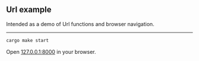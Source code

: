 ## Url example

Intended as a demo of Url functions and browser navigation.

---

```bash
cargo make start
```

Open [127.0.0.1:8000](http://127.0.0.1:8000) in your browser.
